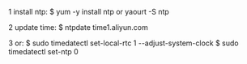 1 install ntp:
    $ yum -y install ntp or yaourt -S ntp

2 update time:
    $ ntpdate time1.aliyun.com

3 or:
    $ sudo timedatectl set-local-rtc 1 --adjust-system-clock
    $ sudo timedatectl set-ntp 0
